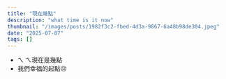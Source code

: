 ```yaml
---
title: "現在幾點"
description: "what time is it now"
thumbnail: "/images/posts/1982f3c2-fbed-4d3a-9867-6a48b98de304.jpeg"
date: "2025-07-07"
tags: []
---
```

- ㄟ ㄟ現在是幾點
- 我們幸福的起點😔
